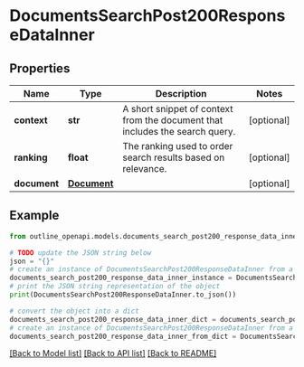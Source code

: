 # DocumentsSearchPost200ResponseDataInner


## Properties

Name | Type | Description | Notes
------------ | ------------- | ------------- | -------------
**context** | **str** | A short snippet of context from the document that includes the search query. | [optional] 
**ranking** | **float** | The ranking used to order search results based on relevance. | [optional] 
**document** | [**Document**](Document.md) |  | [optional] 

## Example

```python
from outline_openapi.models.documents_search_post200_response_data_inner import DocumentsSearchPost200ResponseDataInner

# TODO update the JSON string below
json = "{}"
# create an instance of DocumentsSearchPost200ResponseDataInner from a JSON string
documents_search_post200_response_data_inner_instance = DocumentsSearchPost200ResponseDataInner.from_json(json)
# print the JSON string representation of the object
print(DocumentsSearchPost200ResponseDataInner.to_json())

# convert the object into a dict
documents_search_post200_response_data_inner_dict = documents_search_post200_response_data_inner_instance.to_dict()
# create an instance of DocumentsSearchPost200ResponseDataInner from a dict
documents_search_post200_response_data_inner_from_dict = DocumentsSearchPost200ResponseDataInner.from_dict(documents_search_post200_response_data_inner_dict)
```
[[Back to Model list]](../README.md#documentation-for-models) [[Back to API list]](../README.md#documentation-for-api-endpoints) [[Back to README]](../README.md)


